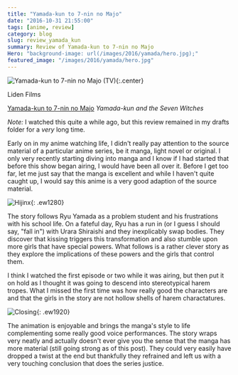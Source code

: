 ```yaml
---
title: "Yamada-kun to 7-nin no Majo"
date: "2016-10-31 21:55:00"
tags: [anime, review]
category: blog
slug: review_yamada_kun
summary: Review of Yamada-kun to 7-nin no Majo
Hero: "background-image: url(/images/2016/yamada/hero.jpg);"
featured_image: "/images/2016/yamada/hero.jpg"
---
```


![Yamada-kun to 7-nin no Majo (TV)]({filename}/images/2016/yamada/pv.jpg "Yamada-kun to 7-nin no Majo (TV)"){:.center}

<div class="studio">Liden Films</div>

[Yamada-kun to 7-nin no Majo](https://hummingbird.me/anime/yamada-kun-to-7-nin-no-majo-tv) _Yamada-kun and the Seven Witches_

_Note:_ I watched this quite a while ago, but this review remained in my drafts folder for a _very_ long time.

Early on in my anime watching life, I didn't really pay attention to the source material of a particular anime series, be it manga, light novel or original. I only very recently starting diving into manga and I know if I had started that before this show began airing, I would have been all over it. Before I get too far, let me just say that the manga is excellent and while I haven't quite caught up, I would say this anime is a very good adaption of the source material.

![Hijinx]({filename}/images/2016/yamada/hijinx.jpg){: .ew1280}

The story follows Ryu Yamada as a problem student and his frustrations with his school life. On a fateful day, Ryu has a run in (or I guess I should say, "fall in") with Urara Shiraishi and they inexplicably swap bodies. They discover that kissing triggers this transformation and also stumble upon more girls that have special powers. What follows is a rather clever story as they explore the implications of these powers and the girls that control them.

I think I watched the first episode or two while it was airing, but then put it on hold as I thought it was going to descend into stereotypical harem tropes. What I missed the first time was how really good the characters are and that the girls in the story are not hollow shells of harem charactatures.

![Closing]({filename}/images/2016/yamada/ending.jpg){: .ew1920}

The animation is enjoyable and brings the manga's style to life complementing some really good voice performances. The story wraps very neatly and actually doesn't ever give you the sense that the manga has more material (still going strong as of this post). They could very easily have dropped a twist at the end but thankfully they refrained and left us with a very touching conclusion that does the series justice.
